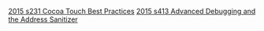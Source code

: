 [2015 s231 Cocoa Touch Best Practices](https://developer.apple.com/videos/play/wwdc2015/231/)
[2015 s413 Advanced Debugging and the Address Sanitizer](https://developer.apple.com/videos/play/wwdc2015/413/)  
